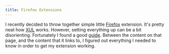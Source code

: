 ```yaml
---
title: Firefox Extensions
---
```

I recently decided to throw together simple little [Firefox][1] extension.
It's pretty neat how [XUL][2] works. However, setting everything up can be a
bit disorienting. Fortunately I found a good [guide][3]. Between the content
on that page, and the content that it links to, I figured out everything I
needed to know in order to get my extension working.

   [1]: http://www.mozilla.com/firefox

   [2]: http://www.xulplanet.com

   [3]: http://kb.mozillazine.org/Getting_started_with_extension_development

